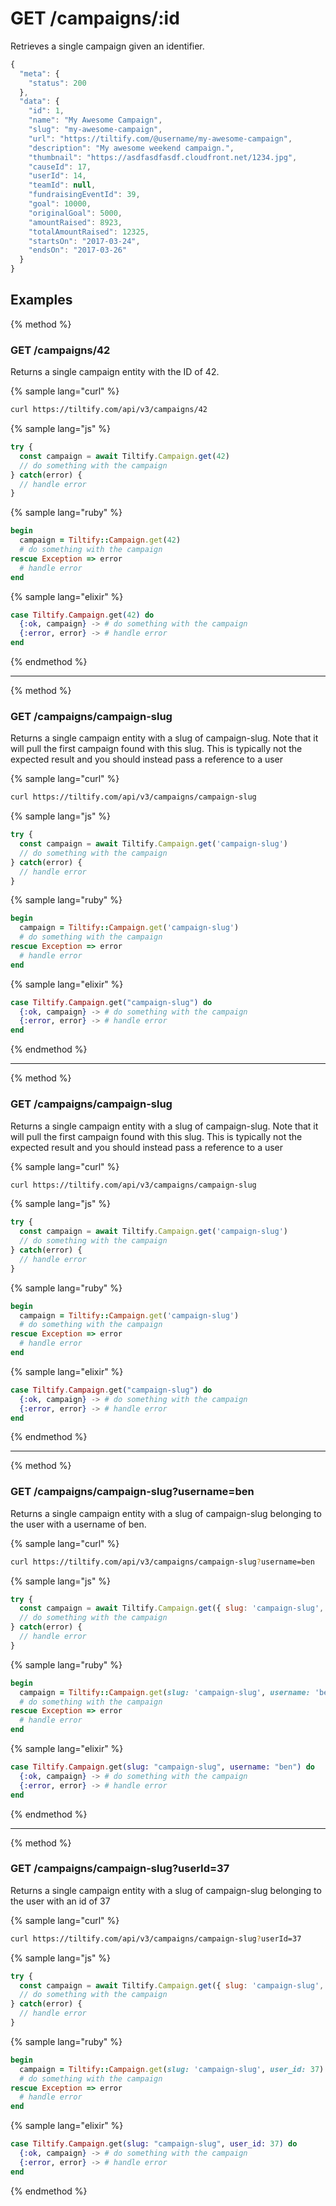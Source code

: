 # GET /campaigns/:id

Retrieves a single campaign given an identifier.

```js
{
  "meta": {
    "status": 200
  },
  "data": {
    "id": 1,
    "name": "My Awesome Campaign",
    "slug": "my-awesome-campaign",
    "url": "https://tiltify.com/@username/my-awesome-campaign",
    "description": "My awesome weekend campaign.",
    "thumbnail": "https://asdfasdfasdf.cloudfront.net/1234.jpg",
    "causeId": 17,
    "userId": 14,
    "teamId": null,
    "fundraisingEventId": 39,
    "goal": 10000,
    "originalGoal": 5000,
    "amountRaised": 8923,
    "totalAmountRaised": 12325,
    "startsOn": "2017-03-24",
    "endsOn": "2017-03-26"
  }
}
```

## Examples

{% method %}
### GET /campaigns/42
Returns a single campaign entity with the ID of 42.

{% sample lang="curl" %}
```bash
curl https://tiltify.com/api/v3/campaigns/42
```

{% sample lang="js" %}
```js
try {
  const campaign = await Tiltify.Campaign.get(42)
  // do something with the campaign
} catch(error) {
  // handle error
}
```

{% sample lang="ruby" %}
```ruby
begin
  campaign = Tiltify::Campaign.get(42)
  # do something with the campaign
rescue Exception => error
  # handle error
end
```

{% sample lang="elixir" %}
```elixir
case Tiltify.Campaign.get(42) do
  {:ok, campaign} -> # do something with the campaign
  {:error, error} -> # handle error
end
```

{% endmethod %}

---

{% method %}
### GET /campaigns/campaign-slug
Returns a single campaign entity with a slug of campaign-slug. Note that it
will pull the first campaign found with this slug. This is typically not the
expected result and you should instead pass a reference to a user

{% sample lang="curl" %}
```bash
curl https://tiltify.com/api/v3/campaigns/campaign-slug
```

{% sample lang="js" %}
```js
try {
  const campaign = await Tiltify.Campaign.get('campaign-slug')
  // do something with the campaign
} catch(error) {
  // handle error
}
```

{% sample lang="ruby" %}
```ruby
begin
  campaign = Tiltify::Campaign.get('campaign-slug')
  # do something with the campaign
rescue Exception => error
  # handle error
end
```

{% sample lang="elixir" %}
```elixir
case Tiltify.Campaign.get("campaign-slug") do
  {:ok, campaign} -> # do something with the campaign
  {:error, error} -> # handle error
end
```

{% endmethod %}

---

{% method %}
### GET /campaigns/campaign-slug
Returns a single campaign entity with a slug of campaign-slug. Note that it
will pull the first campaign found with this slug. This is typically not the
expected result and you should instead pass a reference to a user

{% sample lang="curl" %}
```bash
curl https://tiltify.com/api/v3/campaigns/campaign-slug
```

{% sample lang="js" %}
```js
try {
  const campaign = await Tiltify.Campaign.get('campaign-slug')
  // do something with the campaign
} catch(error) {
  // handle error
}
```

{% sample lang="ruby" %}
```ruby
begin
  campaign = Tiltify::Campaign.get('campaign-slug')
  # do something with the campaign
rescue Exception => error
  # handle error
end
```

{% sample lang="elixir" %}
```elixir
case Tiltify.Campaign.get("campaign-slug") do
  {:ok, campaign} -> # do something with the campaign
  {:error, error} -> # handle error
end
```

{% endmethod %}

---

{% method %}
### GET /campaigns/campaign-slug?username=ben
Returns a single campaign entity with a slug of campaign-slug belonging to the
user with a username of ben.

{% sample lang="curl" %}
```bash
curl https://tiltify.com/api/v3/campaigns/campaign-slug?username=ben
```

{% sample lang="js" %}
```js
try {
  const campaign = await Tiltify.Campaign.get({ slug: 'campaign-slug', username: 'ben' })
  // do something with the campaign
} catch(error) {
  // handle error
}
```

{% sample lang="ruby" %}
```ruby
begin
  campaign = Tiltify::Campaign.get(slug: 'campaign-slug', username: 'ben')
  # do something with the campaign
rescue Exception => error
  # handle error
end
```

{% sample lang="elixir" %}
```elixir
case Tiltify.Campaign.get(slug: "campaign-slug", username: "ben") do
  {:ok, campaign} -> # do something with the campaign
  {:error, error} -> # handle error
end
```

{% endmethod %}

---

{% method %}
### GET /campaigns/campaign-slug?userId=37
Returns a single campaign entity with a slug of campaign-slug belonging to the
user with an id of 37

{% sample lang="curl" %}
```bash
curl https://tiltify.com/api/v3/campaigns/campaign-slug?userId=37
```

{% sample lang="js" %}
```js
try {
  const campaign = await Tiltify.Campaign.get({ slug: 'campaign-slug', userId: 37 })
  // do something with the campaign
} catch(error) {
  // handle error
}
```

{% sample lang="ruby" %}
```ruby
begin
  campaign = Tiltify::Campaign.get(slug: 'campaign-slug', user_id: 37)
  # do something with the campaign
rescue Exception => error
  # handle error
end
```

{% sample lang="elixir" %}
```elixir
case Tiltify.Campaign.get(slug: "campaign-slug", user_id: 37) do
  {:ok, campaign} -> # do something with the campaign
  {:error, error} -> # handle error
end
```

{% endmethod %}
